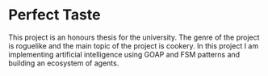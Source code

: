 # Perfect Taste
This project is an honours thesis for the university. The genre of the project is roguelike and the main topic of the project is cookery. In this project I am implementing artificial intelligence using GOAP and FSM patterns and building an ecosystem of agents.

